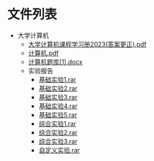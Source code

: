 # 文件列表

- 大学计算机
    - [大学计算机课程学习册2023(答案更正).pdf](https://github.com/NjustLib/NjustDocs/blob/main/%E5%A4%A7%E5%AD%A6%E8%AE%A1%E7%AE%97%E6%9C%BA/%E5%A4%A7%E5%AD%A6%E8%AE%A1%E7%AE%97%E6%9C%BA%E8%AF%BE%E7%A8%8B%E5%AD%A6%E4%B9%A0%E5%86%8C2023%28%E7%AD%94%E6%A1%88%E6%9B%B4%E6%AD%A3%29.pdf)
    - [计算机.pdf](https://github.com/NjustLib/NjustDocs/blob/main/%E5%A4%A7%E5%AD%A6%E8%AE%A1%E7%AE%97%E6%9C%BA/%E8%AE%A1%E7%AE%97%E6%9C%BA.pdf)
    - [计算机题库(1).docx](https://github.com/NjustLib/NjustDocs/blob/main/%E5%A4%A7%E5%AD%A6%E8%AE%A1%E7%AE%97%E6%9C%BA/%E8%AE%A1%E7%AE%97%E6%9C%BA%E9%A2%98%E5%BA%93%281%29.docx)
    - 实验报告
        - [基础实验1.rar](https://github.com/NjustLib/NjustDocs/blob/main/%E5%A4%A7%E5%AD%A6%E8%AE%A1%E7%AE%97%E6%9C%BA/%E5%AE%9E%E9%AA%8C%E6%8A%A5%E5%91%8A/%E5%9F%BA%E7%A1%80%E5%AE%9E%E9%AA%8C1.rar)
        - [基础实验2.rar](https://github.com/NjustLib/NjustDocs/blob/main/%E5%A4%A7%E5%AD%A6%E8%AE%A1%E7%AE%97%E6%9C%BA/%E5%AE%9E%E9%AA%8C%E6%8A%A5%E5%91%8A/%E5%9F%BA%E7%A1%80%E5%AE%9E%E9%AA%8C2.rar)
        - [基础实验3.rar](https://github.com/NjustLib/NjustDocs/blob/main/%E5%A4%A7%E5%AD%A6%E8%AE%A1%E7%AE%97%E6%9C%BA/%E5%AE%9E%E9%AA%8C%E6%8A%A5%E5%91%8A/%E5%9F%BA%E7%A1%80%E5%AE%9E%E9%AA%8C3.rar)
        - [基础实验4.rar](https://github.com/NjustLib/NjustDocs/blob/main/%E5%A4%A7%E5%AD%A6%E8%AE%A1%E7%AE%97%E6%9C%BA/%E5%AE%9E%E9%AA%8C%E6%8A%A5%E5%91%8A/%E5%9F%BA%E7%A1%80%E5%AE%9E%E9%AA%8C4.rar)
        - [基础实验5.rar](https://github.com/NjustLib/NjustDocs/blob/main/%E5%A4%A7%E5%AD%A6%E8%AE%A1%E7%AE%97%E6%9C%BA/%E5%AE%9E%E9%AA%8C%E6%8A%A5%E5%91%8A/%E5%9F%BA%E7%A1%80%E5%AE%9E%E9%AA%8C5.rar)
        - [综合实验1.rar](https://github.com/NjustLib/NjustDocs/blob/main/%E5%A4%A7%E5%AD%A6%E8%AE%A1%E7%AE%97%E6%9C%BA/%E5%AE%9E%E9%AA%8C%E6%8A%A5%E5%91%8A/%E7%BB%BC%E5%90%88%E5%AE%9E%E9%AA%8C1.rar)
        - [综合实验2.rar](https://github.com/NjustLib/NjustDocs/blob/main/%E5%A4%A7%E5%AD%A6%E8%AE%A1%E7%AE%97%E6%9C%BA/%E5%AE%9E%E9%AA%8C%E6%8A%A5%E5%91%8A/%E7%BB%BC%E5%90%88%E5%AE%9E%E9%AA%8C2.rar)
        - [综合实验3.rar](https://github.com/NjustLib/NjustDocs/blob/main/%E5%A4%A7%E5%AD%A6%E8%AE%A1%E7%AE%97%E6%9C%BA/%E5%AE%9E%E9%AA%8C%E6%8A%A5%E5%91%8A/%E7%BB%BC%E5%90%88%E5%AE%9E%E9%AA%8C3.rar)
        - [自定义实验.rar](https://github.com/NjustLib/NjustDocs/blob/main/%E5%A4%A7%E5%AD%A6%E8%AE%A1%E7%AE%97%E6%9C%BA/%E5%AE%9E%E9%AA%8C%E6%8A%A5%E5%91%8A/%E8%87%AA%E5%AE%9A%E4%B9%89%E5%AE%9E%E9%AA%8C.rar)
